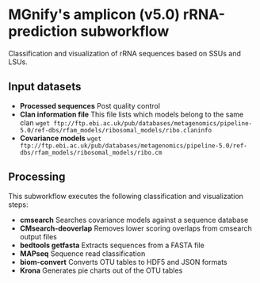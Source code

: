 # MGnify's amplicon (v5.0) rRNA-prediction subworkflow

Classification and visualization of rRNA sequences based on SSUs and LSUs.

## Input datasets

- **Processed sequences** Post quality control
- **Clan information file** This file lists which models belong to the same clan `wget ftp://ftp.ebi.ac.uk/pub/databases/metagenomics/pipeline-5.0/ref-dbs/rfam_models/ribosomal_models/ribo.claninfo`
- **Covariance models** `wget ftp://ftp.ebi.ac.uk/pub/databases/metagenomics/pipeline-5.0/ref-dbs/rfam_models/ribosomal_models/ribo.cm`

## Processing

This subworkflow executes the following classification and visualization steps:

- **cmsearch** Searches covariance models against a sequence database
- **CMsearch-deoverlap** Removes lower scoring overlaps from cmsearch output files
- **bedtools getfasta**  Extracts sequences from a FASTA file
- **MAPseq** Sequence read classification
- **biom-convert** Converts OTU tables to HDF5 and JSON formats
- **Krona** Generates pie charts out of the OTU tables